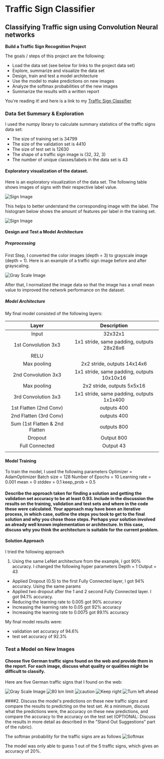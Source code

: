 # **Traffic Sign Classifier** 

## Classifying Traffic sign using Convolution Neural networks


**Build a Traffic Sign Recognition Project**

The goals / steps of this project are the following:
* Load the data set (see below for links to the project data set)
* Explore, summarize and visualize the data set
* Design, train and test a model architecture
* Use the model to make predictions on new images
* Analyze the softmax probabilities of the new images
* Summarize the results with a written report


You're reading it! and here is a link to my [Traffic Sign Classifier](https://github.com/dimonge/Traffic-Sign-Classifier/blob/master/Traffic_Sign_Classifier.ipynb)

### Data Set Summary & Exploration

I used the numpy library to calculate summary statistics of the traffic
signs data set:

* The size of training set is 34799
* The size of the validation set is 4410
* The size of test set is 12630
* The shape of a traffic sign image is (32, 32, 3)
* The number of unique classes/labels in the data set is 43

#### Exploratory visualization of the dataset.

Here is an exploratory visualization of the data set. The following table shows images of signs with their respective label value.

![Sign Image](./sign_image.png)

This helps to better understand the corresponding image with the label. The histogram below shows the amount of features per label in the training set. 

![Sign Image](./features_label_histogram.png)

#### Design and Test a Model Architecture

##### Preprocessing

First Step, I converted the color images (depth = 3) to grayscale image (depth = 1). Here is an example of a traffic sign image before and after grayscaling.

![Gray Scale Image](./grayscale_img.png)

After that, I normalized the image data so that the image has a small mean value to improved the network performance on the dataset.

##### Model Architecture

My final model consisted of the following layers:

| Layer         		|     Description	        					| 
|:---------------------:|:---------------------------------------------:| 
| Input         		| 32x32x1   							| 
| 1st Convolution 3x3   | 1x1 stride, same padding, outputs 28x28x6 	|
| RELU					|												|
| Max pooling	      	| 2x2 stride,  outputs 14x14x6 					|
| 2nd Convolution 3x3	| 1x1 stride, same padding, outputs 10x10x16    |
| Max pooling	      	| 2x2 stride,  outputs 5x5x16 				    |
| 3rd Convolution 3x3	| 1x1 stride, same padding, outputs 1x1x400     |
| 1st Flatten (2nd Conv) 	| outputs 400 	 	   	 	   	 	   	 	|
| 2nd Flatten (3rd Conv)  	| outputs 400 	 	   	 	   	 	   	 	|
| Sum (1st Flatten & 2nd Flatten | outputs 800  						|
|	Dropout		        |  Output 800									|
|	Full Connected      | Output 43										|
|						|												|
 
#### Model Training

To train the model, I used the following parameters
Optimizer = AdamOptimizer
Batch size = 128
Number of Epochs = 10
Learning rate = 0.001
mean = 0
stddev = 0.1
keep_prob = 0.5

#### Describe the approach taken for finding a solution and getting the validation set accuracy to be at least 0.93. Include in the discussion the results on the training, validation and test sets and where in the code these were calculated. Your approach may have been an iterative process, in which case, outline the steps you took to get to the final solution and why you chose those steps. Perhaps your solution involved an already well known implementation or architecture. In this case, discuss why you think the architecture is suitable for the current problem.

#### Solution Approach
I tried the following approach 
1. Using the same LeNet architecture from the example, I got 90% accuracy. I changed the following hyper parameters
  Depth = 1
  Output = 43
* Applied Dropout (0.5) to the first Fully Connected layer, I got 94% accuracy. Using the same params
* Applied two dropout after the 1 and 2 second Fully Connected layer. I got 94.1% accuracy. 
* Reducing the learning rate to 0.005 got 90% accuracy
* Increasing the learning rate to 0.05 got 92% accuracy
* Increasing the learning rate to 0.0075 got 89.1% accuracy

My final model results were:
* validation set accuracy of 94.6%
* test set accuracy of 92.3%

### Test a Model on New Images

#### Choose five German traffic signs found on the web and provide them in the report. For each image, discuss what quality or qualities might be difficult to classify.

Here are five German traffic signs that I found on the web:

![Gray Scale Image](./new_traffic_sign/3.png) ![80 km limit](./new_traffic_sign/80-limit.png) ![caution](./new_traffic_sign/caution.png) 
![Keep right](./new_traffic_sign/keep-right.png) ![Turn left ahead](./new_traffic_sign/turn-left-ahead.png)


####2. Discuss the model's predictions on these new traffic signs and compare the results to predicting on the test set. At a minimum, discuss what the predictions were, the accuracy on these new predictions, and compare the accuracy to the accuracy on the test set (OPTIONAL: Discuss the results in more detail as described in the "Stand Out Suggestions" part of the rubric).

The softmax probability for the traffic signs are as follows
![Softmax](./softmax-prob.png)

The model was only able to guess 1 out of the 5 traffic signs, which gives an accuracy of 20%. 
